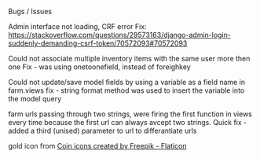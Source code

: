 Bugs / Issues

Admin interface not loading, CRF error
Fix: https://stackoverflow.com/questions/29573163/django-admin-login-suddenly-demanding-csrf-token/70572093#70572093

Could not associate multiple inventory items with the same user more then one
Fix - was using onetoonefield, instead of foreighkey

Could not update/save model fields by using a variable as a field name in farm.views
fix - string format method was used to insert the variable into the model query

farm urls passing through two strings, were firing the first function in views every time because the first url can always avcept two strings.
Quick fix - added a third (unised) parameter to url to differantiate urls

gold icon from <a href="https://www.flaticon.com/free-icons/coin" title="coin icons">Coin icons created by Freepik - Flaticon
